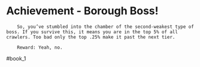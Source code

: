 # Achievement - Borough Boss!
```
	So, you’ve stumbled into the chamber of the second-weakest type of boss. If you survive this, it means you are in the top 5% of all crawlers. Too bad only the top .25% make it past the next tier.

	Reward: Yeah, no.
```


#book_1 